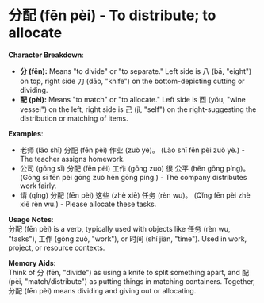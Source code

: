 # **分配 (fēn pèi) - To distribute; to allocate**

**Character Breakdown**:  
- **分 (fēn):** Means "to divide" or "to separate." Left side is 八 (bā, "eight") on top, right side 刀 (dāo, "knife") on the bottom-depicting cutting or dividing.  
- **配 (pèi):** Means "to match" or "to allocate." Left side is 酉 (yǒu, "wine vessel") on the left, right side is 己 (jǐ, "self") on the right-suggesting the distribution or matching of items.

**Examples**:  
- 老师 (lǎo shī) 分配 (fēn pèi) 作业 (zuò yè)。 (Lǎo shī fēn pèi zuò yè.) - The teacher assigns homework.  
- 公司 (gōng sī) 分配 (fēn pèi) 工作 (gōng zuò) 很 公平 (hěn gōng píng)。 (Gōng sī fēn pèi gōng zuò hěn gōng píng.) - The company distributes work fairly.  
- 请 (qǐng) 分配 (fēn pèi) 这些 (zhè xiē) 任务 (rèn wu)。 (Qǐng fēn pèi zhè xiē rèn wu.) - Please allocate these tasks.

**Usage Notes**:  
分配 (fēn pèi) is a verb, typically used with objects like 任务 (rèn wu, "tasks"), 工作 (gōng zuò, "work"), or 时间 (shí jiān, "time"). Used in work, project, or resource contexts.

**Memory Aids**:  
Think of 分 (fēn, "divide") as using a knife to split something apart, and 配 (pèi, "match/distribute") as putting things in matching containers. Together, 分配 (fēn pèi) means dividing and giving out or allocating.